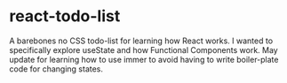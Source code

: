 # react-todo-list

A barebones no CSS todo-list for learning how React works. I wanted to specifically explore useState and how Functional Components work. May update for learning how to use immer
to avoid having to write boiler-plate code for changing states.